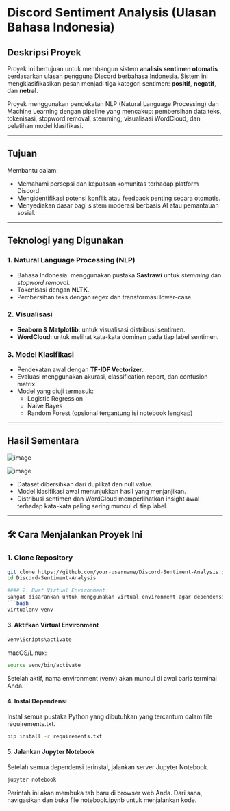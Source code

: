 # Discord Sentiment Analysis (Ulasan Bahasa Indonesia)

## Deskripsi Proyek
Proyek ini bertujuan untuk membangun sistem **analisis sentimen otomatis** berdasarkan ulasan pengguna Discord berbahasa Indonesia. Sistem ini mengklasifikasikan pesan menjadi tiga kategori sentimen: **positif**, **negatif**, dan **netral**.

Proyek menggunakan pendekatan NLP (Natural Language Processing) dan Machine Learning dengan pipeline yang mencakup: pembersihan data teks, tokenisasi, stopword removal, stemming, visualisasi WordCloud, dan pelatihan model klasifikasi.

---

## Tujuan
Membantu dalam:
- Memahami persepsi dan kepuasan komunitas terhadap platform Discord.
- Mengidentifikasi potensi konflik atau feedback penting secara otomatis.
- Menyediakan dasar bagi sistem moderasi berbasis AI atau pemantauan sosial.

---

## Teknologi yang Digunakan

### 1. **Natural Language Processing (NLP)**
- Bahasa Indonesia: menggunakan pustaka **Sastrawi** untuk *stemming* dan *stopword removal*.
- Tokenisasi dengan **NLTK**.
- Pembersihan teks dengan regex dan transformasi lower-case.

### 2. **Visualisasi**
- **Seaborn & Matplotlib**: untuk visualisasi distribusi sentimen.
- **WordCloud**: untuk melihat kata-kata dominan pada tiap label sentimen.

### 3. **Model Klasifikasi**
- Pendekatan awal dengan **TF-IDF Vectorizer**.
- Evaluasi menggunakan akurasi, classification report, dan confusion matrix.
- Model yang diuji termasuk:
  - Logistic Regression
  - Naive Bayes
  - Random Forest (opsional tergantung isi notebook lengkap)

---

## Hasil Sementara

![image](https://github.com/user-attachments/assets/fbdd5285-22c3-4815-a7ec-74d3dedff7c6)


![image](https://github.com/user-attachments/assets/7d7b21fe-3494-4acf-8f1e-b3af782f227a)

- Dataset dibersihkan dari duplikat dan null value.
- Model klasifikasi awal menunjukkan hasil yang menjanjikan.
- Distribusi sentimen dan WordCloud memperlihatkan insight awal terhadap kata-kata paling sering muncul di tiap label.

---

## 🛠️ Cara Menjalankan Proyek Ini

### 1. Clone Repository
```bash
git clone https://github.com/your-username/Discord-Sentiment-Analysis.git
cd Discord-Sentiment-Analysis

#### 2. Buat Virtual Environment
Sangat disarankan untuk menggunakan virtual environment agar dependensi proyek tidak bercampur dengan instalasi Python global Anda.
```bash
virtualenv venv
```

#### 3. Aktifkan Virtual Environment
```bash
venv\Scripts\activate
```
macOS/Linux:
```bash
source venv/bin/activate
```
Setelah aktif, nama environment (venv) akan muncul di awal baris terminal Anda.

#### 4. Instal Dependensi
Instal semua pustaka Python yang dibutuhkan yang tercantum dalam file requirements.txt.
```bash
pip install -r requirements.txt
```

#### 5. Jalankan Jupyter Notebook
Setelah semua dependensi terinstal, jalankan server Jupyter Notebook.
```bash
jupyter notebook
```
Perintah ini akan membuka tab baru di browser web Anda. Dari sana, navigasikan dan buka file notebook.ipynb untuk menjalankan kode.
